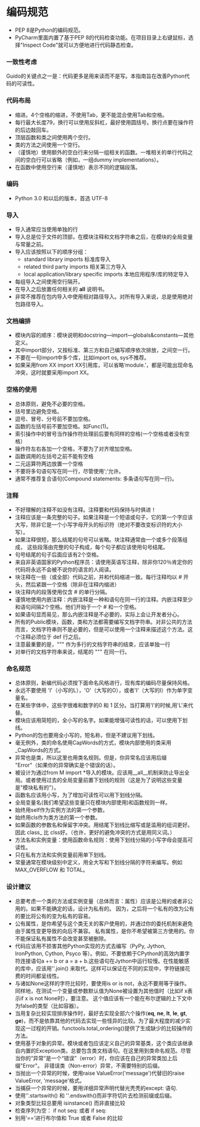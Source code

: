 # 编码规范
- PEP 8是Python的编码规范。
- PyCharm里面内置了基于PEP 8的代码检查功能。在项目目录上右键鼠标，选择"Inspect Code"就可以方便地进行代码静态检查。

### 一致性考虑
Guido的关键点之一是：代码更多是用来读而不是写。本指南旨在改善Python代码的可读性。


### 代码布局
- 缩进。4个空格的缩进，不使用Tab，更不能混合使用Tab和空格。
- 每行最大长度79，换行可以使用反斜杠，最好使用圆括号。换行点要在操作符的后边敲回车。
- 顶层函数和类之间使用两个空行。
- 类的方法之间使用一个空行。
- （谨慎地）使用额外的空白行来分隔一组相关的函数。一堆相关的单行代码之间的空白行可以省略（例如，一组dummy implementations）。
- 在函数中使用空行来（谨慎地）表示不同的逻辑段落。


### 编码
- Python 3.0 和以后的版本，首选 UTF-8

### 导入
- 导入通常应当使用单独的行
- 导入总是位于文件的顶部，在模块注释和文档字符串之后，在模块的全局变量与常量之前。
- 导入应该按照以下的顺序分组：
    - standard library imports 标准库导入
    - related third party imports 相关第三方导入
    - local application/library specific imports 本地应用程序/库的特定导入
- 每组导入之间使用空行隔开。
- 在导入之后放置任何相关的 __all__ 说明书。
- 非常不推荐在包内导入中使用相对路径导入。对所有导入来说，总是使用绝对包路径导入。

### 文档编排
- 模块内容的顺序：模块说明和docstring—import—globals&constants—其他定义。
- 其中import部分，又按标准、第三方和自己编写顺序依次排放，之间空一行。
- 不要在一句import中多个库，比如import os, sys不推荐。
- 如果采用from XX import XX引用库，可以省略‘module.’，都是可能出现命名冲突，这时就要采用import XX。

### 空格的使用
- 总体原则，避免不必要的空格。
- 括号里边避免空格。
- 逗号、冒号、分号前不要加空格。
- 函数的左括号前不要加空格。如Func(1)。
- 索引操作中的冒号当作操作符处理前后要有同样的空格(一个空格或者没有空格）
- 操作符左右各加一个空格，不要为了对齐增加空格。
- 函数调用的左括号之前不能有空格
- 二元运算符两边放置一个空格
- 不要将多句语句写在同一行，尽管使用‘;’允许。
- 通常不推荐复合语句(Compound statements: 多条语句写在同一行)。


### 注释
- 不好理解的注释不如没有注释。注释要和代码保持与时俱进！
- 注释应该是一条完整的句子。如果注释是一个短语或句子，它的第一个字应该大写，除非它是一个小写字母开头的标识符（绝对不要改变标识符的大小写）。
- 如果注释很短，那么结尾的句号可以省略。块注释通常由一个或多个段落组成， 这些段落由完整的句子构成，每个句子都应该使用句号结尾。
- 句号结尾的句子后面应该有2个空格。
- 来自非英语国家的Python程序员：请使用英语写注释，除非你120％肯定你的代码将永远不会被不说你的语言的人阅读。
- 块注释在一些（或全部）代码之前，并和代码缩进一致。每行注释均以 # 开头，然后紧跟一个空格（除非在注释内缩进）
- 块注释内的段落使用仅含 # 的单行分隔。
- 谨慎地使用内嵌注释：内嵌注释是一种和语句在同一行的注释。内嵌注释至少和语句间隔2个空格。他们开始于一个 # 和一个空格。
- 如果语句显而易见，那么内嵌注释是不必要的，实际上会让开发者分心。
- 所有的Public模块，函数，类和方法都需要编写文档字符串。对非公共的方法而言，文档字符串则不是必要的，但是可以使用一个注释来描述这个方法。这个注释必须位于 def 行之后。
- 注意最重要的是，""" 作为多行的文档字符串的结束，应该单独一行
- 对单行的文档字符串来说，结尾的 """ 在同一行。


### 命名规范
- 总体原则，新编代码必须按下面命名风格进行，现有库的编码尽量保持风格。
- 永远不要使用 'l'（小写的L），'O'（大写的O），或者'I'（大写的I）作为单字变量名。
- 在某些字体中，这些字很难和数字的0 和 1 区分。当打算用'l'的时候,用'L'来代替。
- 模块应该用简短的，全小写的名字。如果能增强可读性的话，可以使用下划线。 
- Python的包也要用全小写的，短名称，但是不建议用下划线。
- 毫无例外，类的命名使用CapWords的方式，模块内部使用的类采用_CapWords的方式。
- 异常也是类，所以这里也用类名规则。但是，你异常名应该用后缀 "Error"（如果你的异常确实是个错误的话）。
- 被设计为通过from M import *导入的模块。应该用__all__机制来防止导出全局。或者使用过去的全局变量前置下划线的规则（这是为了说明这些变量是"模块私有的"）。
- 函数名应该用小写，为了增加可读性可以用下划线分隔。
- 全局变量名(我们希望这些变量只在模块内部使用)和函数规则一样。
- 始终用self作为实例方法的第一个参数。
- 始终用cls作为类方法的第一个参数。
- 如果函数的参数名和保留字冲突。用结尾下划线比缩写或是滥用的组词更好。因此 class_ 比 clss好。（也许，更好的避免冲突的方式是用同义词。）
- 方法名和实例变量：使用函数命名规则：使用下划线分隔的小写字母会提高可读性。
- 只在私有方法和实例变量前用单下划线。
- 常量通常在模块级别中定义，用全大写和下划线分隔的字符来编写。例如MAX_OVERFLOW 和 TOTAL。



### 设计建议
- 总要考虑一个类的方法或实例变量（总体而言：属性）应该是公用的或者非公用的。如果不能确定的话，设计为私有的。 因为，之后将一个私有的改为公有的要比将公有的变为私有的容易。
- 公有属性，是你希望与这个类无关的客户使用的，并通过你的委托机制来避免由于属性变更导致的向后不兼容。 私有属性，是你不希望被第三方使用的。你不能保证私有属性不会改变甚至被删除。
- 代码应该用不损害其他Python实现的方式去编写（PyPy, Jython, IronPython, Cython, Psyco 等）。例如，不要依赖于CPython的高效内置字符连接语句a += b or a = a + b.这些语句在Jython中运行较慢。在性能敏感的库中，应该用''.join() 来取代。这样可以保证在不同的实现中，字符链接花费的时间都呈线性。
- 与诸如None这样的字符比较时，要使用is or is not，永远不要用等于操作。
同样地，在测试一个变量或参数默认值为None被设置为其他值时（比如if x表示if x is not None时），要注意。 这个值应该有一个能在布尔逻辑的上下文中为false的类型（比如容器）。
- 当用复杂比较实现排序操作时，最好去实现全部六个操作(__eq__, __ne__, __lt__, __le__, __gt__, __ge__)，而不是依靠其他的代码去实现一些怪异的比较。为了最大程度的减少实现这一过程的开销。functools.total_ordering()提供了生成缺少的比较操作的方法。
- 使用基于对象的异常。模块或者包应该定义自己的异常基类，这个类应该继承自内置的Exception类。总要包含类文档语句。在这里用到类命名规范。尽管当你的“异常”是一个“错误”（error）时，你应该在自己的异常类加上后缀"Error"。 非错误类（Non-error）异常，不需要特别的后缀。
- 当抛出一个异常的时候，使用raise ValueError('message')代替旧的raise ValueError, 'message'格式。
- 当捕获一个异常的时候，要用详细异常声明代替光秃秃的except: 语句.
- 使用''.startswith() 和 ''.endswith()而非字符切片去检测前缀或后缀。
- 对象类型比较总要用 isinstance() 而非直接比较 
- 检查序列为空： if not seq:   或者  if seq:
- 别用‘==’进行布尔值和 True 或者 False 的比较



